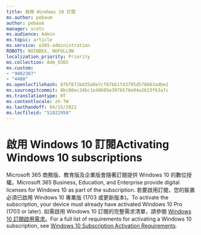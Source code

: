 ```yaml
---
title: 啟用 Windows 10 訂閱
ms.author: pebaum
author: pebaum
manager: scotv
ms.audience: Admin
ms.topic: article
ms.service: o365-administration
ROBOTS: NOINDEX, NOFOLLOW
localization_priority: Priority
ms.collection: Adm_O365
ms.custom:
- "9002307"
- "4480"
ms.openlocfilehash: 87bf872bd35a0e7cf67bb1fd3795d578b63adbe2
ms.sourcegitcommit: 8bc60ec34bc1e40685e3976576e04a2623f63a7c
ms.translationtype: HT
ms.contentlocale: zh-TW
ms.lasthandoff: 04/15/2021
ms.locfileid: "51822950"
---
```

# <a name="activating-windows-10-subscriptions"></a><span data-ttu-id="2dd6b-102">啟用 Windows 10 訂閱</span><span class="sxs-lookup"><span data-stu-id="2dd6b-102">Activating Windows 10 subscriptions</span></span>

<span data-ttu-id="2dd6b-103">Microsoft 365 商務版、教育版及企業版會隨著訂閱提供 Windows 10 的數位授權。</span><span class="sxs-lookup"><span data-stu-id="2dd6b-103">Microsoft 365 Business, Education, and Enterprise provide digital licenses for Windows 10 as part of the subscription.</span></span> <span data-ttu-id="2dd6b-104">若要啟用訂閱，您的裝置必須已啟用 Windows 10 專業版 (1703 或更新版本)。</span><span class="sxs-lookup"><span data-stu-id="2dd6b-104">To activate the subscription, your device must already have activated Windows 10 Pro (1703 or later).</span></span> <span data-ttu-id="2dd6b-105">如需啟用 Windows 10 訂閱的完整需求清單，請參閱 [Windows 10 訂閱啟用需求](https://docs.microsoft.com/windows/deployment/windows-10-subscription-activation#requirements)。</span><span class="sxs-lookup"><span data-stu-id="2dd6b-105">For a full list of requirements for activating a Windows 10 subscription, see [Windows 10 Subscription Activation Requirements](https://docs.microsoft.com/windows/deployment/windows-10-subscription-activation#requirements).</span></span>
